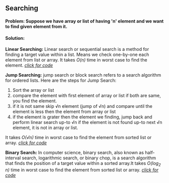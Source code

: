<h2>Searching</h2>
<p>
	<h4>Problem: Suppose we have array or list of having 'n' element and we want to find given element from it.</h4>
</p>
<h4>Solution:</h4>
<p>
	<strong>Linear Searching:</strong> Linear search or sequential search is a method for finding a target value within a list. Means we check one-by-one each element from list or array. It takes <i>O(n)</i> time in worst case to find the element. <i><a href="https://github.com/milansonagra/My-Data-Stuctures-and-Algorithm/blob/master/Searching/Linear%20Searching.c">click for code</a></i>
</p>
<p>
	<strong>Jump Searching:</strong>  jump search or block search refers to a search algorithm for ordered lists.
	Here are the steps for Jump Search:
	<ol type="1">
		<li>Sort the array or list</li>
		<li>compare the element with first element of array or list if both are same, you find the element.</li>
		<li>if it is not same skip &#x221A;n element (jump of &#x221A;n) and compare until the element is less then the element from array or list</li>
		<li>if the element is grater then the element we finding, jump back and perform linear search up-to &#x221A;n if the element is not found up-to next &#x221A;n element, it is not in array or list.</li>
	</ol>
	It takes <i>O(&#x221A;n)</i> time in worst case to find the element from sorted list or array. <i><a href="https://github.com/milansonagra/My-Data-Stuctures-and-Algorithm/blob/master/Searching/Jump%20Search.c">click for code</a></i>
</p>
<p>
	<strong>Binary Search:</strong> In computer science, binary search, also known as half-interval search, logarithmic search, or binary chop, is a search algorithm that finds the position of a target value within a sorted array.It takes <i>O(log<sub>2</sub> n)</i> time in worst case to find the element from sorted list or array. <i><a href="https://github.com/milansonagra/My-Data-Stuctures-and-Algorithm/blob/master/Searching/Binary%20Search.c">click for code</a></i>
</p>
